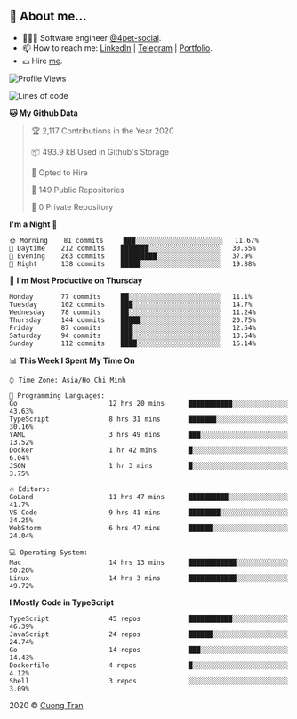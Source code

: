 ## 🦄 About me...

- 🧑🏻‍💻 Software engineer [@4pet-social](https://github.com/4pet-social).
- 📫 How to reach me: [LinkedIn](https://linkedin.com/in/103cuong) | [Telegram](https://t.me/cuong103) | [Portfolio](https://103cuong.github.io/).
- 💵 Hire [me](mailto:103cuong@gmail.com).

<!--START_SECTION:waka-->
![Profile Views](http://img.shields.io/badge/Profile%20Views-44-blue)

![Lines of code](https://img.shields.io/badge/From%20Hello%20World%20I%27ve%20Written-17.5%20million%20lines%20of%20code-blue)

**🐱 My Github Data** 

> 🏆 2,117 Contributions in the Year 2020
 > 
> 📦 493.9 kB Used in Github's Storage 
 > 
> 💼 Opted to Hire
 > 
> 📜 149 Public Repositories
 > 
> 🔑 0 Private Repository 
 > 
**I'm a Night 🦉** 

```text
🌞 Morning    81 commits     ███░░░░░░░░░░░░░░░░░░░░░░   11.67% 
🌆 Daytime    212 commits    ███████░░░░░░░░░░░░░░░░░░   30.55% 
🌃 Evening    263 commits    █████████░░░░░░░░░░░░░░░░   37.9% 
🌙 Night      138 commits    █████░░░░░░░░░░░░░░░░░░░░   19.88%

```
📅 **I'm Most Productive on Thursday** 

```text
Monday       77 commits     ██░░░░░░░░░░░░░░░░░░░░░░░   11.1% 
Tuesday      102 commits    ███░░░░░░░░░░░░░░░░░░░░░░   14.7% 
Wednesday    78 commits     ██░░░░░░░░░░░░░░░░░░░░░░░   11.24% 
Thursday     144 commits    █████░░░░░░░░░░░░░░░░░░░░   20.75% 
Friday       87 commits     ███░░░░░░░░░░░░░░░░░░░░░░   12.54% 
Saturday     94 commits     ███░░░░░░░░░░░░░░░░░░░░░░   13.54% 
Sunday       112 commits    ████░░░░░░░░░░░░░░░░░░░░░   16.14%

```


📊 **This Week I Spent My Time On** 

```text
⌚︎ Time Zone: Asia/Ho_Chi_Minh

💬 Programming Languages: 
Go                       12 hrs 20 mins      ███████████░░░░░░░░░░░░░░   43.63% 
TypeScript               8 hrs 31 mins       ███████░░░░░░░░░░░░░░░░░░   30.16% 
YAML                     3 hrs 49 mins       ███░░░░░░░░░░░░░░░░░░░░░░   13.52% 
Docker                   1 hr 42 mins        █░░░░░░░░░░░░░░░░░░░░░░░░   6.04% 
JSON                     1 hr 3 mins         █░░░░░░░░░░░░░░░░░░░░░░░░   3.75%

🔥 Editors: 
GoLand                   11 hrs 47 mins      ██████████░░░░░░░░░░░░░░░   41.7% 
VS Code                  9 hrs 41 mins       ████████░░░░░░░░░░░░░░░░░   34.25% 
WebStorm                 6 hrs 47 mins       ██████░░░░░░░░░░░░░░░░░░░   24.04%

💻 Operating System: 
Mac                      14 hrs 13 mins      ████████████░░░░░░░░░░░░░   50.28% 
Linux                    14 hrs 3 mins       ████████████░░░░░░░░░░░░░   49.72%

```

**I Mostly Code in TypeScript** 

```text
TypeScript               45 repos            ███████████░░░░░░░░░░░░░░   46.39% 
JavaScript               24 repos            ██████░░░░░░░░░░░░░░░░░░░   24.74% 
Go                       14 repos            ███░░░░░░░░░░░░░░░░░░░░░░   14.43% 
Dockerfile               4 repos             █░░░░░░░░░░░░░░░░░░░░░░░░   4.12% 
Shell                    3 repos             ░░░░░░░░░░░░░░░░░░░░░░░░░   3.09%

```



<!--END_SECTION:waka-->

2020 © [Cuong Tran](https://github.com/103cuong)
